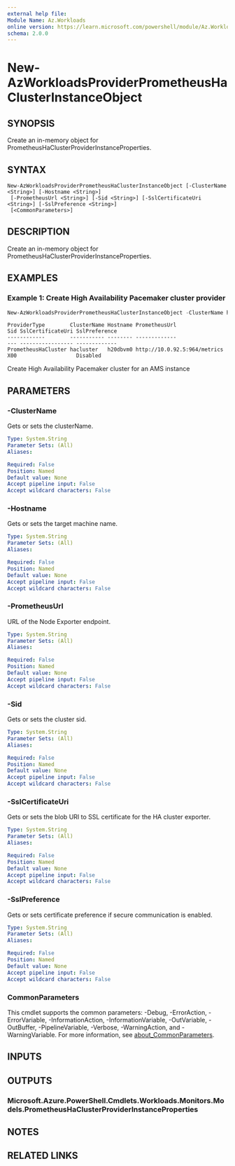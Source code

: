 ```yaml
---
external help file:
Module Name: Az.Workloads
online version: https://learn.microsoft.com/powershell/module/Az.Workloads/new-azworkloadsproviderprometheushaclusterinstanceobject
schema: 2.0.0
---
```


# New-AzWorkloadsProviderPrometheusHaClusterInstanceObject

## SYNOPSIS
Create an in-memory object for PrometheusHaClusterProviderInstanceProperties.

## SYNTAX

```
New-AzWorkloadsProviderPrometheusHaClusterInstanceObject [-ClusterName <String>] [-Hostname <String>]
 [-PrometheusUrl <String>] [-Sid <String>] [-SslCertificateUri <String>] [-SslPreference <String>]
 [<CommonParameters>]
```

## DESCRIPTION
Create an in-memory object for PrometheusHaClusterProviderInstanceProperties.

## EXAMPLES

### Example 1: Create High Availability Pacemaker cluster provider
```powershell
New-AzWorkloadsProviderPrometheusHaClusterInstanceObject -ClusterName hacluster -Hostname h20dbvm0 -PrometheusUrl "http://10.0.92.5:964/metrics" -Sid X00 -SslPreference Disabled
```

```output
ProviderType        ClusterName Hostname PrometheusUrl                Sid SslCertificateUri SslPreference
------------        ----------- -------- -------------                --- ----------------- -------------
PrometheusHaCluster hacluster   h20dbvm0 http://10.0.92.5:964/metrics X00                   Disabled
```

Create High Availability Pacemaker cluster for an AMS instance

## PARAMETERS

### -ClusterName
Gets or sets the clusterName.

```yaml
Type: System.String
Parameter Sets: (All)
Aliases:

Required: False
Position: Named
Default value: None
Accept pipeline input: False
Accept wildcard characters: False
```

### -Hostname
Gets or sets the target machine name.

```yaml
Type: System.String
Parameter Sets: (All)
Aliases:

Required: False
Position: Named
Default value: None
Accept pipeline input: False
Accept wildcard characters: False
```

### -PrometheusUrl
URL of the Node Exporter endpoint.

```yaml
Type: System.String
Parameter Sets: (All)
Aliases:

Required: False
Position: Named
Default value: None
Accept pipeline input: False
Accept wildcard characters: False
```

### -Sid
Gets or sets the cluster sid.

```yaml
Type: System.String
Parameter Sets: (All)
Aliases:

Required: False
Position: Named
Default value: None
Accept pipeline input: False
Accept wildcard characters: False
```

### -SslCertificateUri
Gets or sets the blob URI to SSL certificate for the HA cluster exporter.

```yaml
Type: System.String
Parameter Sets: (All)
Aliases:

Required: False
Position: Named
Default value: None
Accept pipeline input: False
Accept wildcard characters: False
```

### -SslPreference
Gets or sets certificate preference if secure communication is enabled.

```yaml
Type: System.String
Parameter Sets: (All)
Aliases:

Required: False
Position: Named
Default value: None
Accept pipeline input: False
Accept wildcard characters: False
```

### CommonParameters
This cmdlet supports the common parameters: -Debug, -ErrorAction, -ErrorVariable, -InformationAction, -InformationVariable, -OutVariable, -OutBuffer, -PipelineVariable, -Verbose, -WarningAction, and -WarningVariable. For more information, see [about_CommonParameters](http://go.microsoft.com/fwlink/?LinkID=113216).

## INPUTS

## OUTPUTS

### Microsoft.Azure.PowerShell.Cmdlets.Workloads.Monitors.Models.PrometheusHaClusterProviderInstanceProperties

## NOTES

## RELATED LINKS


